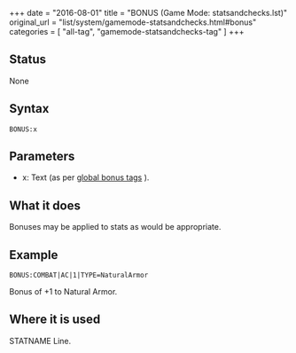 +++
date = "2016-08-01"
title = "BONUS (Game Mode: statsandchecks.lst)"
original_url = "list/system/gamemode-statsandchecks.html#bonus"
categories = [ "all-tag", "gamemode-statsandchecks-tag" ]
+++

## Status

None

## Syntax

`BONUS:x`

## Parameters

-   x: Text (as per [global bonus
    tags](/list/global/bonus.html) ).



What it does
------------

Bonuses may be applied to stats as would be appropriate.

Example
-------

`BONUS:COMBAT|AC|1|TYPE=NaturalArmor`

Bonus of +1 to Natural Armor.

Where it is used
----------------

STATNAME Line.

